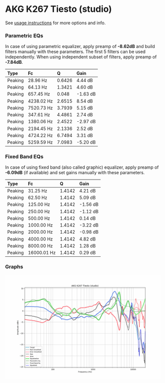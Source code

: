 # AKG K267 Tiesto (studio)
See [usage instructions](https://github.com/jaakkopasanen/AutoEq#usage) for more options and info.

### Parametric EQs
In case of using parametric equalizer, apply preamp of **-8.62dB** and build filters manually
with these parameters. The first 5 filters can be used independently.
When using independent subset of filters, apply preamp of **-7.84dB**.

| Type    | Fc         |      Q | Gain     |
|:--------|:-----------|:-------|:---------|
| Peaking | 28.96 Hz   | 0.6426 | 4.44 dB  |
| Peaking | 64.13 Hz   | 1.3421 | 4.60 dB  |
| Peaking | 657.45 Hz  | 0.048  | -1.63 dB |
| Peaking | 4238.02 Hz | 2.6515 | 8.54 dB  |
| Peaking | 7520.73 Hz | 3.7939 | 5.15 dB  |
| Peaking | 347.61 Hz  | 4.4861 | 2.74 dB  |
| Peaking | 1380.06 Hz | 2.4522 | -2.97 dB |
| Peaking | 2194.45 Hz | 2.1336 | 2.52 dB  |
| Peaking | 4724.22 Hz | 6.7494 | 3.31 dB  |
| Peaking | 5259.59 Hz | 7.0983 | -5.20 dB |

### Fixed Band EQs
In case of using fixed band (also called graphic) equalizer, apply preamp of **-6.09dB**
(if available) and set gains manually with these parameters.

| Type    | Fc          |      Q | Gain     |
|:--------|:------------|:-------|:---------|
| Peaking | 31.25 Hz    | 1.4142 | 4.21 dB  |
| Peaking | 62.50 Hz    | 1.4142 | 5.09 dB  |
| Peaking | 125.00 Hz   | 1.4142 | -1.56 dB |
| Peaking | 250.00 Hz   | 1.4142 | -1.12 dB |
| Peaking | 500.00 Hz   | 1.4142 | 0.14 dB  |
| Peaking | 1000.00 Hz  | 1.4142 | -3.22 dB |
| Peaking | 2000.00 Hz  | 1.4142 | -0.98 dB |
| Peaking | 4000.00 Hz  | 1.4142 | 4.82 dB  |
| Peaking | 8000.00 Hz  | 1.4142 | 1.28 dB  |
| Peaking | 16000.01 Hz | 1.4142 | 0.29 dB  |

### Graphs
![](./AKG%20K267%20Tiesto%20(studio).png)